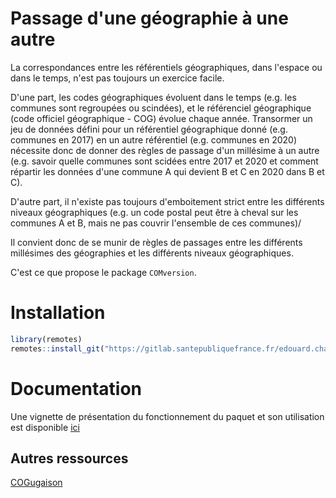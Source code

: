 
# Passage d'une géographie à une autre

La correspondances entre les référentiels géographiques, dans l'espace ou dans le temps, n'est pas toujours un exercice facile.

D'une part, les codes géographiques évoluent dans le temps (e.g. les communes sont regroupées ou scindées), et le référenciel géographique (code officiel géographique - COG) évolue chaque année. Transormer un jeu de données défini pour un référentiel géographique donné (e.g. communes en 2017) en un autre référentiel (e.g. communes en 2020) nécessite donc de donner des règles de passage d'un millésime à un autre (e.g. savoir quelle communes sont scidées entre 2017 et 2020 et comment répartir les données d'une commune A qui devient B et C en 2020 dans B et C).

D'autre part, il n'existe pas toujours d'emboitement strict entre les différents niveaux géographiques (e.g. un code postal peut être à cheval sur les communes A et B, mais ne pas couvrir l'ensemble de ces communes)/

Il convient donc de se munir de règles de passages entre les différents millésimes des géographies et les différents niveaux géographiques.

C'est ce que propose le package `COMversion`.


# Installation

```r
library(remotes)
remotes::install_git("https://gitlab.santepubliquefrance.fr/edouard.chatignoux/comversion")

```

# Documentation

Une vignette de présentation du fonctionnement du paquet et son utilisation est disponible [ici](vignettes/utilisation_COMversion.md)



## Autres ressources

[COGugaison](https://github.com/antuki/COGugaison)
